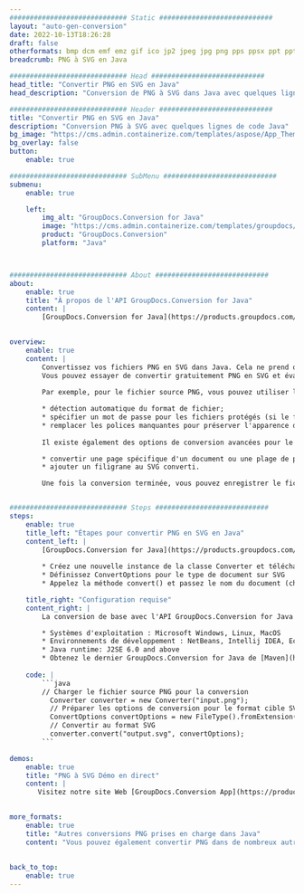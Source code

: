 ```yaml
---
############################# Static ############################
layout: "auto-gen-conversion"
date: 2022-10-13T18:26:28
draft: false
otherformats: bmp dcm emf emz gif ico jp2 jpeg jpg png pps ppsx ppt pptx psb psd svg svgz tga tif tiff webp wmf wmz
breadcrumb: PNG à SVG en Java

############################# Head ############################
head_title: "Convertir PNG en SVG en Java"
head_description: "Conversion de PNG à SVG dans Java avec quelques lignes de code. Convertissez plus de 160 formats de fichiers à l'aide de l'API de conversion de documents GroupDocs pour Java"

############################# Header ############################
title: "Convertir PNG en SVG en Java"
description: "Conversion PNG à SVG avec quelques lignes de code Java"
bg_image: "https://cms.admin.containerize.com/templates/aspose/App_Themes/V3/images/bg/header1.png"
bg_overlay: false
button:
    enable: true

############################# SubMenu ############################
submenu:
    enable: true

    left:
        img_alt: "GroupDocs.Conversion for Java"
        image: "https://cms.admin.containerize.com/templates/groupdocs/images/product-logos/90x90-noborder/groupdocs-conversion-java.png"
        product: "GroupDocs.Conversion"
        platform: "Java"



############################# About ############################
about:
    enable: true
    title: "À propos de l'API GroupDocs.Conversion for Java"
    content: |
        [GroupDocs.Conversion for Java](https://products.groupdocs.com/conversion/java/) est une API de conversion de format de fichier avancée pour la conversion entre les formats d'image et de document populaires tels que Microsoft Office, OpenDocument, PDF, HTML, e-mail, CAO. et bien plus encore avec seulement quelques lignes de code. L'API native détecte automatiquement les formats des documents originaux et propose de nombreuses options de personnalisation des documents convertis. Outre la fonction d'extraction d'informations d'un document, il prend également en charge la mise en cache des résultats de conversion sur le disque local par défaut. Cependant, tout type de stockage de cache peut être pris en charge en implémentant les interfaces appropriées - Amazon S3, Dropbox, Google Drive, Windows Azure, Reddis ou tout autre.
    

overview:
    enable: true
    content: |
        Convertissez vos fichiers PNG en SVG dans Java. Cela ne prend que quelques lignes de code Java sur n'importe quelle plate-forme de votre choix, telle que Windows, Linux, macOS.
        Vous pouvez essayer de convertir gratuitement PNG en SVG et évaluer la qualité des résultats de conversion. En plus des scripts de conversion de fichiers simples, vous pouvez essayer des options plus sophistiquées pour charger le fichier source PNG et stocker la sortie SVG. 
        
        Par exemple, pour le fichier source PNG, vous pouvez utiliser les options de chargement suivantes :

        * détection automatique du format de fichier;
        * spécifier un mot de passe pour les fichiers protégés (si le format de fichier le prend en charge);
        * remplacer les polices manquantes pour préserver l'apparence du document.
        
        Il existe également des options de conversion avancées pour le fichier SVG :

        * convertir une page spécifique d'un document ou une plage de pages;
        * ajouter un filigrane au SVG converti.

        Une fois la conversion terminée, vous pouvez enregistrer le fichier SVG dans votre chemin de fichier local ou dans un stockage tiers tel que FTP, Amazon S3, Google Drive, Dropbox, etc. Veuillez noter - pour convertir PNG à SVG, vous n'avez pas besoin d'installer de logiciel supplémentaire, tel que MS Office, Open Office, Adobe Acrobat Reader, etc.


############################# Steps ############################
steps:
    enable: true
    title_left: "Étapes pour convertir PNG en SVG en Java"
    content_left: |
        [GroupDocs.Conversion for Java](https://products.groupdocs.com/conversion/java/) permet aux développeurs de convertir facilement le fichier PNG en SVG avec quelques lignes de code.
        
        * Créez une nouvelle instance de la classe Converter et téléchargez le fichier PNG avec le chemin complet
        * Définissez ConvertOptions pour le type de document sur SVG
        * Appelez la méthode convert() et passez le nom du document (chemin complet) et le format (SVG) en tant que paramètre

    title_right: "Configuration requise"
    content_right: |
        La conversion de base avec l'API GroupDocs.Conversion for Java peut être effectuée avec seulement quelques lignes de code. Nos API sont prises en charge sur toutes les principales plates-formes et systèmes d'exploitation. Avant d'exécuter le code ci-dessous, assurez-vous que les prérequis suivants sont installés sur votre système.

        * Systèmes d'exploitation : Microsoft Windows, Linux, MacOS
        * Environnements de développement : NetBeans, Intellij IDEA, Eclipse, etc.
        * Java runtime: J2SE 6.0 and above
        * Obtenez le dernier GroupDocs.Conversion for Java de [Maven](https://repository.groupdocs.com/webapp/#/artifacts/browse/tree/General/repo/com/groupdocs/groupdocs-conversion)
         
    code: |
        ```java    
        // Charger le fichier source PNG pour la conversion
          Converter converter = new Converter("input.png");
          // Préparer les options de conversion pour le format cible SVG
          ConvertOptions convertOptions = new FileType().fromExtension("svg").getConvertOptions();
          // Convertir au format SVG
          converter.convert("output.svg", convertOptions);
        ```

demos:
    enable: true
    title: "PNG à SVG Démo en direct"
    content: |
       Visitez notre site Web [GroupDocs.Conversion App](https://products.groupdocs.app/conversion/family) et essayez la conversion PNG à SVG maintenant. La démo gratuite présente les avantages suivants
          

more_formats:
    enable: true
    title: "Autres conversions PNG prises en charge dans Java"
    content: "Vous pouvez également convertir PNG dans de nombreux autres formats de fichiers. Veuillez consulter la liste ci-dessous."
       
       
back_to_top:
    enable: true
---
```

